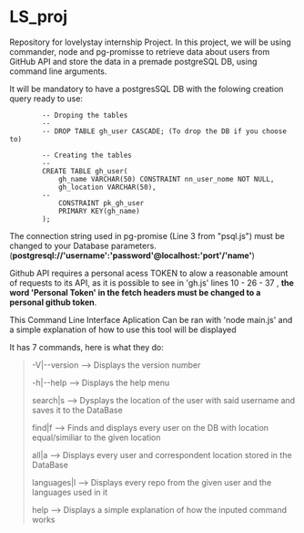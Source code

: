 # LS_proj
Repository for lovelystay internship Project.
In this project, we will be using commander, node and pg-promisse to 
retrieve data about users from GitHub API and store the data in a premade postgreSQL DB, using command line arguments.

It will be mandatory to have a postgresSQL DB with the folowing creation query ready to use:
```
		-- Droping the tables
		--
		-- DROP TABLE gh_user CASCADE; (To drop the DB if you choose to)

		-- Creating the tables
		--
		CREATE TABLE gh_user(
		    gh_name VARCHAR(50) CONSTRAINT nn_user_nome NOT NULL,
		    gh_location VARCHAR(50),
		--    
		    CONSTRAINT pk_gh_user
		    PRIMARY KEY(gh_name)
		);
```
The connection string used in pg-promise (Line 3 from "psql.js") must be changed to your Database parameters. (**postgresql://'username':'password'@localhost:'port'/'name'**)

Github API requires a personal acess TOKEN to alow a reasonable amount of requests to its API, as it is possible to see in 'gh.js' lines 10 - 26 - 37 , **the word 'Personal Token' in the fetch headers must be changed to a personal github token**.


This Command Line Interface Aplication Can be ran with 'node main.js' and a simple explanation of how to use this tool will be displayed

It has 7 commands, here is what they do:

>
>	-V|--version 	--> Displays the version number
>	
>	-h|--help	--> Displays the help menu
>	
>	search|s <username> 	--> Dysplays the location of the user with said username and saves it to the DataBase
>	
>	find|f		--> Finds and displays every user on the DB with location equal/similiar to the given location
>	
>	all|a	--> Displays every user and correspondent location stored in the DataBase
>	
>	languages|l <username>	--> Displays every repo from the given user and the languages used in it
>	
>	help <command>	--> Displays a simple explanation of how the inputed command works
>	


